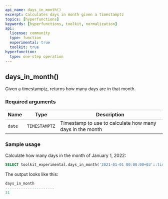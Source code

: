```yaml
---
api_name: days_in_month()
excerpt: Calculates days in month given a timestamptz
topics: [hyperfunctions]
keywords: [hyperfunctions, toolkit, normalization]
api:
  license: community
  type: function
  experimental: true
  toolkit: true
hyperfunction:
  type: one-step operation
---
```


## days_in_month() <tag type="toolkit" content="Toolkit" /><tag type="experimental" content="Experimental" />

Given a timestamptz, returns how many days are in that month.

### Required arguments

|Name|Type|Description|
|-|-|-|
|`date`|`TIMESTAMPTZ`|Timestamp to use to calculate how many days in the month|

### Sample usage

Calculate how many days in the month of January 1, 2022:

```sql
SELECT toolkit_experimental.days_in_month('2021-01-01 00:00:00+03'::timestamptz)
```

The output looks like this:

```sql
days_in_month
----------------------
31
```
